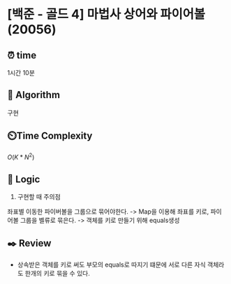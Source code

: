 # [백준 - 골드 4] 마법사 상어와 파이어볼 (20056)

## ⏰  **time**

1시간 10분

## :pushpin: **Algorithm**

구현

## ⏲️**Time Complexity**

$O(K*N^2)$

## :round_pushpin: **Logic**
1. 구현할 때 주의점

좌표별 이동한 파이버볼을 그룹으로 묶어야한다.
-> Map을 이용해 좌표를 키로, 파이어볼 그룹을 벨류로 묶은다.
-> 객체를 키로 만들기 위해 equals생성


## :black_nib: **Review**
- 상속받은 객체를 키로 써도 부모의 equals로 따지기 떄문에 서로 다른 자식 객체라도 한개의 키로 묶을 수 있다.
